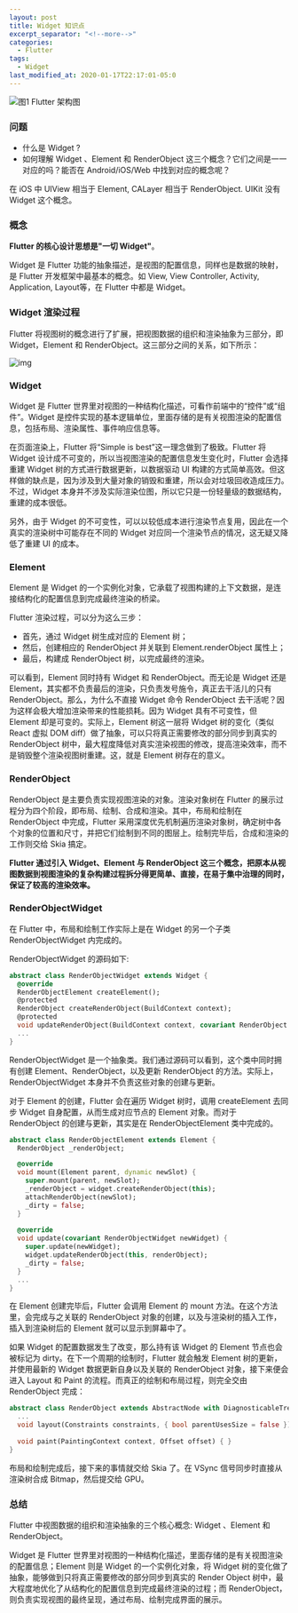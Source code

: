 ```yaml
---
layout: post
title: Widget 知识点
excerpt_separator: "<!--more-->"
categories:
  - Flutter
tags:
  - Widget
last_modified_at: 2020-01-17T22:17:01-05:0
---
```



![图1 Flutter 架构图](https://flutter.dev/assets/resources/diagram-layercake-73512ded89f7df8301f622c66178633f04f91187822daf1ddff0d54b2d2676dc.png)

### 问题

- 什么是 Widget ?
- 如何理解 Widget 、Element 和 RenderObject 这三个概念？它们之间是一一对应的吗？能否在 Android/iOS/Web 中找到对应的概念呢？
  
在 iOS 中 UIView 相当于 Element, CALayer 相当于 RenderObject. UIKit 没有 Widget 这个概念。


### 概念

**Flutter 的核心设计思想是"一切 Widget"**。

Widget 是 Flutter 功能的抽象描述，是视图的配置信息，同样也是数据的映射，是 Flutter 开发框架中最基本的概念。如 View, View Controller, Activity, Application, Layout等，在 Flutter 中都是 Widget。

### Widget 渲染过程

Flutter 将视图树的概念进行了扩展，把视图数据的组织和渲染抽象为三部分，即 Widget，Element 和 RenderObject。这三部分之间的关系，如下所示：

![img](https://static001.geekbang.org/resource/image/b4/c9/b4ae98fe5b4c9a7a784c916fd140bbc9.png)

### Widget

Widget 是 Flutter 世界里对视图的一种结构化描述，可看作前端中的“控件”或“组件”。Widget 是控件实现的基本逻辑单位，里面存储的是有关视图渲染的配置信息，包括布局、渲染属性、事件响应信息等。

在页面渲染上，Flutter 将“Simple is best”这一理念做到了极致。Flutter 将 Widget 设计成不可变的，所以当视图渲染的配置信息发生变化时，Flutter 会选择重建 Widget 树的方式进行数据更新，以数据驱动 UI 构建的方式简单高效。但这样做的缺点是，因为涉及到大量对象的销毁和重建，所以会对垃圾回收造成压力。不过，Widget 本身并不涉及实际渲染位图，所以它只是一份轻量级的数据结构，重建的成本很低。

另外，由于 Widget 的不可变性，可以以较低成本进行渲染节点复用，因此在一个真实的渲染树中可能存在不同的 Widget 对应同一个渲染节点的情况，这无疑又降低了重建 UI 的成本。

### Element

Element 是 Widget 的一个实例化对象，它承载了视图构建的上下文数据，是连接结构化的配置信息到完成最终渲染的桥梁。

Flutter 渲染过程，可以分为这么三步：
- 首先，通过 Widget 树生成对应的 Element 树；
- 然后，创建相应的 RenderObject 并关联到 Element.renderObject 属性上；
- 最后，构建成 RenderObject 树，以完成最终的渲染。

可以看到，Element 同时持有 Widget 和 RenderObject。而无论是 Widget 还是 Element，其实都不负责最后的渲染，只负责发号施令，真正去干活儿的只有 RenderObject。那么，为什么不直接 Widget 命令 RenderObject 去干活呢？因为这样会极大增加渲染带来的性能损耗。因为 Widget 具有不可变性，但 Element 却是可变的。实际上，Element 树这一层将 Widget 树的变化（类似 React 虚拟 DOM diff）做了抽象，可以只将真正需要修改的部分同步到真实的 RenderObject 树中，最大程度降低对真实渲染视图的修改，提高渲染效率，而不是销毁整个渲染视图树重建。这，就是 Element 树存在的意义。

### RenderObject

RenderObject 是主要负责实现视图渲染的对象。渲染对象树在 Flutter 的展示过程分为四个阶段，即布局、绘制、合成和渲染。其中，布局和绘制在 RenderObject 中完成，Flutter 采用深度优先机制遍历渲染对象树，确定树中各个对象的位置和尺寸，并把它们绘制到不同的图层上。绘制完毕后，合成和渲染的工作则交给 Skia 搞定。

**Flutter 通过引入 Widget、Element 与 RenderObject 这三个概念，把原本从视图数据到视图渲染的复杂构建过程拆分得更简单、直接，在易于集中治理的同时，保证了较高的渲染效率。**

### RenderObjectWidget

在 Flutter 中，布局和绘制工作实际上是在 Widget 的另一个子类 RenderObjectWidget 内完成的。

RenderObjectWidget 的源码如下:

```dart
abstract class RenderObjectWidget extends Widget {
  @override
  RenderObjectElement createElement();
  @protected
  RenderObject createRenderObject(BuildContext context);
  @protected
  void updateRenderObject(BuildContext context, covariant RenderObject renderObject) { }
  ...
}
```
RenderObjectWidget 是一个抽象类。我们通过源码可以看到，这个类中同时拥有创建 Element、RenderObject，以及更新 RenderObject 的方法。实际上，RenderObjectWidget 本身并不负责这些对象的创建与更新。

对于 Element 的创建，Flutter 会在遍历 Widget 树时，调用 createElement 去同步 Widget 自身配置，从而生成对应节点的 Element 对象。而对于 RenderObject 的创建与更新，其实是在 RenderObjectElement 类中完成的。

```dart
abstract class RenderObjectElement extends Element {
  RenderObject _renderObject;

  @override
  void mount(Element parent, dynamic newSlot) {
    super.mount(parent, newSlot);
    _renderObject = widget.createRenderObject(this);
    attachRenderObject(newSlot);
    _dirty = false;
  }
   
  @override
  void update(covariant RenderObjectWidget newWidget) {
    super.update(newWidget);
    widget.updateRenderObject(this, renderObject);
    _dirty = false;
  }
  ...
}
```

在 Element 创建完毕后，Flutter 会调用 Element 的 mount 方法。在这个方法里，会完成与之关联的 RenderObject 对象的创建，以及与渲染树的插入工作，插入到渲染树后的 Element 就可以显示到屏幕中了。

如果 Widget 的配置数据发生了改变，那么持有该 Widget 的 Element 节点也会被标记为 dirty。在下一个周期的绘制时，Flutter 就会触发 Element 树的更新，并使用最新的 Widget 数据更新自身以及关联的 RenderObject 对象，接下来便会进入 Layout 和 Paint 的流程。而真正的绘制和布局过程，则完全交由 RenderObject 完成：

```dart
abstract class RenderObject extends AbstractNode with DiagnosticableTreeMixin implements HitTestTarget {
  ...
  void layout(Constraints constraints, { bool parentUsesSize = false }) {...}
  
  void paint(PaintingContext context, Offset offset) { }
}
```
布局和绘制完成后，接下来的事情就交给 Skia 了。在 VSync 信号同步时直接从渲染树合成 Bitmap，然后提交给 GPU。

### 总结

Flutter 中视图数据的组织和渲染抽象的三个核心概念: Widget 、Element 和 RenderObject。

Widget 是 Flutter 世界里对视图的一种结构化描述，里面存储的是有关视图渲染的配置信息；Element 则是 Widget 的一个实例化对象，将 Widget 树的变化做了抽象，能够做到只将真正需要修改的部分同步到真实的 Render Object 树中，最大程度地优化了从结构化的配置信息到完成最终渲染的过程；而 RenderObject，则负责实现视图的最终呈现，通过布局、绘制完成界面的展示。